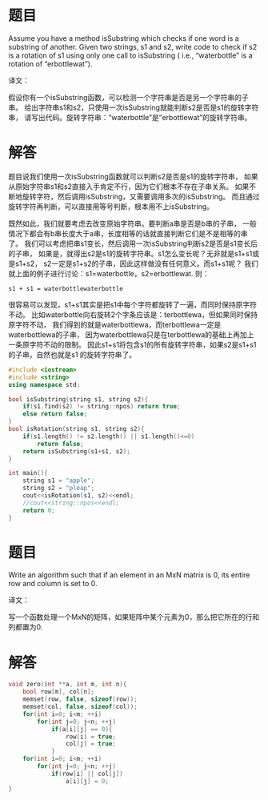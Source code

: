 # 题目

Assume you have a method isSubstring which checks if one word is a substring of another. Given two strings, s1 and s2, write code to check if s2 is a rotation of s1 using only one call to isSubstring ( i.e., “waterbottle” is a rotation of “erbottlewat”).

译文：

假设你有一个isSubstring函数，可以检测一个字符串是否是另一个字符串的子串。 给出字符串s1和s2，只使用一次isSubstring就能判断s2是否是s1的旋转字符串， 请写出代码。旋转字符串：”waterbottle”是”erbottlewat”的旋转字符串。

# 解答

题目说我们使用一次isSubstring函数就可以判断s2是否是s1的旋转字符串， 如果从原始字符串s1和s2直接入手肯定不行，因为它们根本不存在子串关系。 如果不断地旋转字符，然后调用isSubstring，又需要调用多次的isSubstring。 而且通过旋转字符再判断，可以直接用等号判断，根本用不上isSubstring。

既然如此，我们就要考虑去改变原始字符串。要判断a串是否是b串的子串， 一般情况下都会有b串长度大于a串，长度相等的话就直接判断它们是不是相等的串了。 我们可以考虑把串s1变长，然后调用一次isSubstring判断s2是否是s1变长后的子串， 如果是，就得出s2是s1的旋转字符串。s1怎么变长呢？无非就是s1+s1或是s1+s2， s2一定是s1+s2的子串，因此这样做没有任何意义。而s1+s1呢？ 我们就上面的例子进行讨论：s1=waterbottle，s2=erbottlewat. 则：

```
s1 + s1 = waterbottlewaterbottle

```

很容易可以发现，s1+s1其实是把s1中每个字符都旋转了一遍，而同时保持原字符不动。 比如waterbottle向右旋转2个字条应该是：terbottlewa，但如果同时保持原字符不动， 我们得到的就是waterbottlewa，而terbottlewa一定是waterbottlewa的子串， 因为waterbottlewa只是在terbottlewa的基础上再加上一条原字符不动的限制。 因此s1+s1将包含s1的所有旋转字符串，如果s2是s1+s1的子串，自然也就是s1 的旋转字符串了。

```c++
#include <iostream>
#include <string>
using namespace std;

bool isSubstring(string s1, string s2){
    if(s1.find(s2) != string::npos) return true;
    else return false;
}
bool isRotation(string s1, string s2){
    if(s1.length() != s2.length() || s1.length()<=0)
        return false;
    return isSubstring(s1+s1, s2);
}

int main(){
    string s1 = "apple";
    string s2 = "pleap";
    cout<<isRotation(s1, s2)<<endl;
    //cout<<string::npos<<endl;
    return 0;
}
```



# 题目

Write an algorithm such that if an element in an MxN matrix is 0, its entire row and column is set to 0.

译文：

写一个函数处理一个MxN的矩阵，如果矩阵中某个元素为0，那么把它所在的行和列都置为0.

# 解答

```c++
void zero(int **a, int m, int n){
    bool row[m], col[n];	
    memset(row, false, sizeof(row));
    memset(col, false, sizeof(col));	
    for(int i=0; i<m; ++i)
        for(int j=0; j<n; ++j)
            if(a[i][j] == 0){
                row[i] = true;
                col[j] = true;
            }
    for(int i=0; i<m; ++i)
        for(int j=0; j<n; ++j)
            if(row[i] || col[j])
                a[i][j] = 0;
}
```

